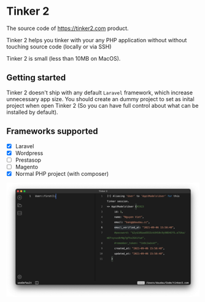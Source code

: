 # Tinker 2

The source code of https://tinker2.com product.

Tinker 2 helps you tinker with your any PHP application without without touching source code (locally or via SSH)

Tinker 2 is small (less than 10MB on MacOS).

## Getting started

Tinker 2 doesn't ship with any default `Laravel` framework, which increase unnecessary app size. You should create an dummy project to set as inital project when open Tinker 2 (So you can have full control about what can be installed by default).

## Frameworks supported

-   [x] Laravel
-   [x] Wordpress
-   [ ] Prestasop
-   [ ] Magento
-   [x] Normal PHP project (with composer)

![](./screenshot.png)

